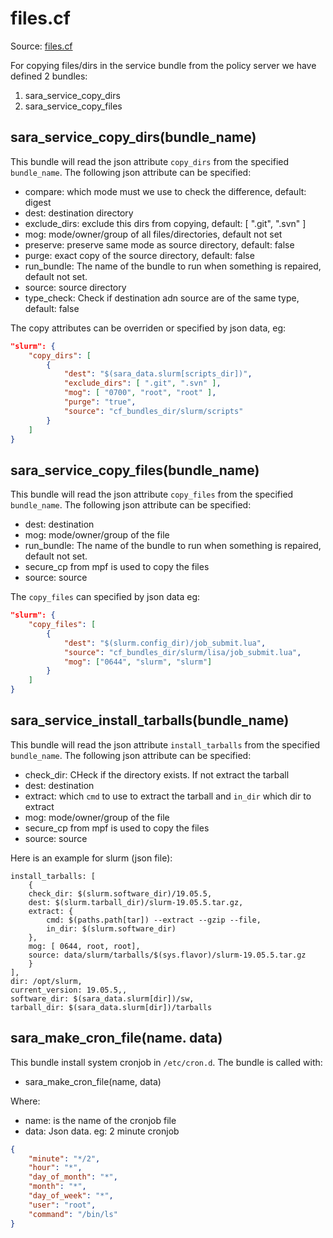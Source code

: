 # files.cf

Source: [files.cf](/masterfiles/lib/scl/files.cf)

For copying files/dirs in the service bundle from the policy server we have defined 2 bundles:
 1. sara_service_copy_dirs
 1. sara_service_copy_files

## sara_service_copy_dirs(bundle_name)

This bundle will read the json attribute `copy_dirs` from the specified `bundle_name`. The following json
attribute can be specified:
 * compare: which mode must we use to check the difference, default: digest
 * dest: destination directory
 * exclude_dirs:  exclude this dirs from copying, default: [ ".git", ".svn" ]
 * mog: mode/owner/group  of all files/directories, default not set
 * preserve: preserve same mode as source directory, default: false
 * purge: exact copy of the source directory, default: false
 * run_bundle: The name of the bundle to run when something is repaired, default not set.
 * source: source directory
 * type_check:  Check if destination adn source are of the same type, default: false

The  copy attributes can be overriden or specified  by json data, eg:
```json
"slurm": {
    "copy_dirs": [
        {
            "dest": "$(sara_data.slurm[scripts_dir])",
            "exclude_dirs": [ ".git", ".svn" ],
            "mog": [ "0700", "root", "root" ],
            "purge": "true",
            "source": "cf_bundles_dir/slurm/scripts"
        }
    ]
}
```
## sara_service_copy_files(bundle_name)

This bundle will read the json attribute `copy_files` from the specified `bundle_name`. The following json
attribute can be specified:
 * dest: destination
 * mog: mode/owner/group of the file
 * run_bundle: The name of the bundle to run when something is repaired, default not set.
 * secure_cp from mpf is used to copy the files
 * source: source

The `copy_files` can specified by json data eg:
```json
"slurm": {
    "copy_files": [
        {
            "dest": "$(slurm.config_dir)/job_submit.lua",
            "source": "cf_bundles_dir/slurm/lisa/job_submit.lua",
            "mog": ["0644", "slurm", "slurm"]
        }
    ]
}
```

## sara_service_install_tarballs(bundle_name)

This bundle will read the json attribute `install_tarballs` from the specified `bundle_name`. The following json
attribute can be specified:
 * check_dir:  CHeck if the directory exists. If not extract the tarball
 * dest:  destination
 * extract:  which `cmd` to use to extract the tarball and `in_dir` which dir to extract
 * mog: mode/owner/group of the file
 * secure_cp from mpf is used to copy the files
 * source: source

Here is an example for slurm (json file):
```#json
install_tarballs: [
    {
    check_dir: $(slurm.software_dir)/19.05.5,
    dest: $(slurm.tarball_dir)/slurm-19.05.5.tar.gz,
    extract: {
        cmd: $(paths.path[tar]) --extract --gzip --file,
        in_dir: $(slurm.software_dir)
    },
    mog: [ 0644, root, root],
    source: data/slurm/tarballs/$(sys.flavor)/slurm-19.05.5.tar.gz
    }
],
dir: /opt/slurm,
current_version: 19.05.5,,
software_dir: $(sara_data.slurm[dir])/sw,
tarball_dir: $(sara_data.slurm[dir])/tarballs
```

## sara_make_cron_file(name. data)

This bundle install system cronjob in `/etc/cron.d`. The bundle is called with:
 * sara_make_cron_file(name, data)

Where:
 * name: is the name of the cronjob file
 * data: Json data. eg: 2 minute cronjob
```json
{
    "minute": "*/2",
    "hour": "*",
    "day_of_month": "*",
    "month": "*",
    "day_of_week": "*",
    "user": "root",
    "command": "/bin/ls"
}
```
